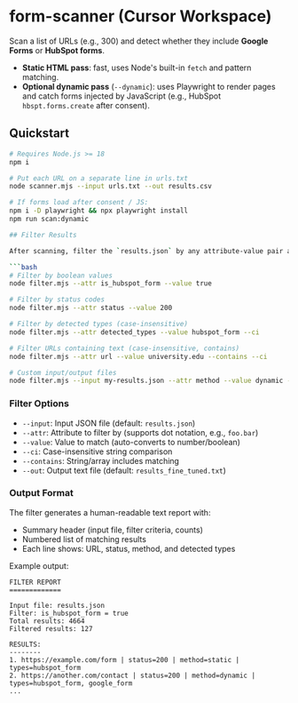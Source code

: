 # form-scanner (Cursor Workspace)

Scan a list of URLs (e.g., 300) and detect whether they include **Google Forms** or **HubSpot forms**.

- **Static HTML pass**: fast, uses Node's built-in `fetch` and pattern matching.
- **Optional dynamic pass** (`--dynamic`): uses Playwright to render pages and catch forms injected by JavaScript (e.g., HubSpot `hbspt.forms.create` after consent).

## Quickstart

```bash
# Requires Node.js >= 18
npm i

# Put each URL on a separate line in urls.txt
node scanner.mjs --input urls.txt --out results.csv

# If forms load after consent / JS:
npm i -D playwright && npx playwright install
npm run scan:dynamic

## Filter Results

After scanning, filter the `results.json` by any attribute-value pair and generate a text report:

```bash
# Filter by boolean values
node filter.mjs --attr is_hubspot_form --value true

# Filter by status codes
node filter.mjs --attr status --value 200

# Filter by detected types (case-insensitive)
node filter.mjs --attr detected_types --value hubspot_form --ci

# Filter URLs containing text (case-insensitive, contains)
node filter.mjs --attr url --value university.edu --contains --ci

# Custom input/output files
node filter.mjs --input my-results.json --attr method --value dynamic --out custom-report.txt
```

### Filter Options

- `--input`: Input JSON file (default: `results.json`)
- `--attr`: Attribute to filter by (supports dot notation, e.g., `foo.bar`)
- `--value`: Value to match (auto-converts to number/boolean)
- `--ci`: Case-insensitive string comparison
- `--contains`: String/array includes matching
- `--out`: Output text file (default: `results_fine_tuned.txt`)

### Output Format

The filter generates a human-readable text report with:
- Summary header (input file, filter criteria, counts)
- Numbered list of matching results
- Each line shows: URL, status, method, and detected types

Example output:
```
FILTER REPORT
=============

Input file: results.json
Filter: is_hubspot_form = true
Total results: 4664
Filtered results: 127

RESULTS:
--------
1. https://example.com/form | status=200 | method=static | types=hubspot_form
2. https://another.com/contact | status=200 | method=dynamic | types=hubspot_form, google_form
...
```
